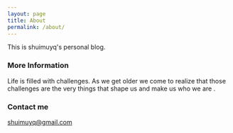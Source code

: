 ```yaml
---
layout: page
title: About
permalink: /about/
---
```


This is shuimuyq's personal blog.

### More Information

Life is filled with challenges. As we get older we come to realize that those challenges are the very things that shape us and make us who we are .

### Contact me

[shuimuyq@gmail.com](mailto:shuimuyq@gmail.com)